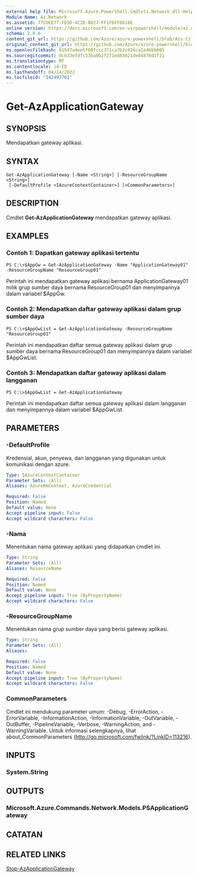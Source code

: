 ```yaml
---
external help file: Microsoft.Azure.PowerShell.Cmdlets.Network.dll-Help.xml
Module Name: Az.Network
ms.assetid: 77CDEE77-FD5D-4C2D-B027-FF1F6FF6618E
online version: https://docs.microsoft.com/en-us/powershell/module/az.network/get-azapplicationgateway
schema: 2.0.0
content_git_url: https://github.com/Azure/azure-powershell/blob/Azs-tzl/src/Network/Network/help/Get-AzApplicationGateway.md
original_content_git_url: https://github.com/Azure/azure-powershell/blob/Azs-tzl/src/Network/Network/help/Get-AzApplicationGateway.md
ms.openlocfilehash: 61547a4ee5f60fccc371ca7b2c426ca1a4bbb005
ms.sourcegitcommit: dcb33efdfc53ba0b2f271e883021de84878d1f31
ms.translationtype: MT
ms.contentlocale: id-ID
ms.lasthandoff: 04/14/2022
ms.locfileid: "142497761"
---
```

# Get-AzApplicationGateway

## SYNOPSIS
Mendapatkan gateway aplikasi.

## SYNTAX

```
Get-AzApplicationGateway [-Name <String>] [-ResourceGroupName <String>]
 [-DefaultProfile <IAzureContextContainer>] [<CommonParameters>]
```

## DESCRIPTION
Cmdlet **Get-AzApplicationGateway** mendapatkan gateway aplikasi.

## EXAMPLES

### Contoh 1: Dapatkan gateway aplikasi tertentu
```
PS C:\>$AppGw = Get-AzApplicationGateway -Name "ApplicationGateway01" -ResourceGroupName "ResourceGroup01"
```

Perintah ini mendapatkan gateway aplikasi bernama ApplicationGateway01 milik grup sumber daya bernama ResourceGroup01 dan menyimpannya dalam variabel $AppGw.

### Contoh 2: Mendapatkan daftar gateway aplikasi dalam grup sumber daya
```
PS C:\>$AppGwList = Get-AzApplicationGateway -ResourceGroupName "ResourceGroup01"
```

Perintah ini mendapatkan daftar semua gateway aplikasi dalam grup sumber daya bernama ResourceGroup01 dan menyimpannya dalam variabel $AppGwList.

### Contoh 3: Mendapatkan daftar gateway aplikasi dalam langganan
```
PS C:\>$AppGwList = Get-AzApplicationGateway
```

Perintah ini mendapatkan daftar semua gateway aplikasi dalam langganan dan menyimpannya dalam variabel $AppGwList.

## PARAMETERS

### -DefaultProfile
Kredensial, akun, penyewa, dan langganan yang digunakan untuk komunikasi dengan azure.

```yaml
Type: IAzureContextContainer
Parameter Sets: (All)
Aliases: AzureRmContext, AzureCredential

Required: False
Position: Named
Default value: None
Accept pipeline input: False
Accept wildcard characters: False
```

### -Nama
Menentukan nama gateway aplikasi yang didapatkan cmdlet ini.

```yaml
Type: String
Parameter Sets: (All)
Aliases: ResourceName

Required: False
Position: Named
Default value: None
Accept pipeline input: True (ByPropertyName)
Accept wildcard characters: False
```

### -ResourceGroupName
Menentukan nama grup sumber daya yang berisi gateway aplikasi.

```yaml
Type: String
Parameter Sets: (All)
Aliases: 

Required: False
Position: Named
Default value: None
Accept pipeline input: True (ByPropertyName)
Accept wildcard characters: False
```

### CommonParameters
Cmdlet ini mendukung parameter umum: -Debug, -ErrorAction, -ErrorVariable, -InformationAction, -InformationVariable, -OutVariable, -OutBuffer, -PipelineVariable, -Verbose, -WarningAction, and -WarningVariable. Untuk informasi selengkapnya, lihat about_CommonParameters (http://go.microsoft.com/fwlink/?LinkID=113216).

## INPUTS

### System.String

## OUTPUTS

### Microsoft.Azure.Commands.Network.Models.PSApplicationGateway

## CATATAN

## RELATED LINKS

[Stop-AzApplicationGateway](./Stop-AzApplicationGateway.md)


